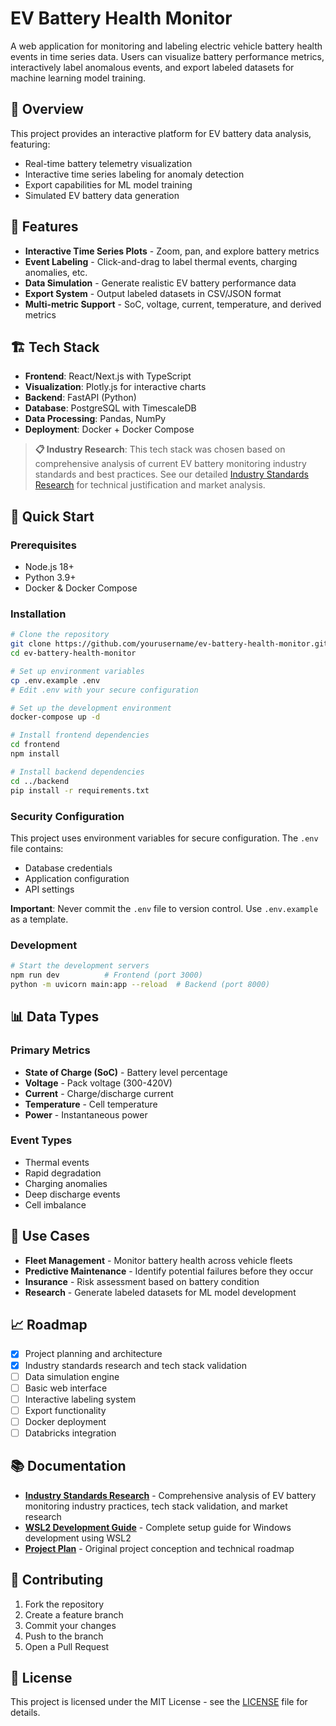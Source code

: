 # EV Battery Health Monitor

A web application for monitoring and labeling electric vehicle battery health events in time series data. Users can visualize battery performance metrics, interactively label anomalous events, and export labeled datasets for machine learning model training.

## 🎯 Overview

This project provides an interactive platform for EV battery data analysis, featuring:
- Real-time battery telemetry visualization
- Interactive time series labeling for anomaly detection
- Export capabilities for ML model training
- Simulated EV battery data generation

## 🔋 Features

- **Interactive Time Series Plots** - Zoom, pan, and explore battery metrics
- **Event Labeling** - Click-and-drag to label thermal events, charging anomalies, etc.
- **Data Simulation** - Generate realistic EV battery performance data
- **Export System** - Output labeled datasets in CSV/JSON format
- **Multi-metric Support** - SoC, voltage, current, temperature, and derived metrics

## 🏗️ Tech Stack

- **Frontend**: React/Next.js with TypeScript
- **Visualization**: Plotly.js for interactive charts
- **Backend**: FastAPI (Python)
- **Database**: PostgreSQL with TimescaleDB
- **Data Processing**: Pandas, NumPy
- **Deployment**: Docker + Docker Compose

> **📋 Industry Research**: This tech stack was chosen based on comprehensive analysis of current EV battery monitoring industry standards and best practices. See our detailed [Industry Standards Research](research/EV_Battery_Health_Monitor_Industry_Standards.md) for technical justification and market analysis.

## 🚀 Quick Start

### Prerequisites
- Node.js 18+
- Python 3.9+
- Docker & Docker Compose

### Installation

```bash
# Clone the repository
git clone https://github.com/yourusername/ev-battery-health-monitor.git
cd ev-battery-health-monitor

# Set up environment variables
cp .env.example .env
# Edit .env with your secure configuration

# Set up the development environment
docker-compose up -d

# Install frontend dependencies
cd frontend
npm install

# Install backend dependencies
cd ../backend
pip install -r requirements.txt
```

### Security Configuration

This project uses environment variables for secure configuration. The `.env` file contains:
- Database credentials
- Application configuration
- API settings

**Important**: Never commit the `.env` file to version control. Use `.env.example` as a template.

### Development

```bash
# Start the development servers
npm run dev          # Frontend (port 3000)
python -m uvicorn main:app --reload  # Backend (port 8000)
```

## 📊 Data Types

### Primary Metrics
- **State of Charge (SoC)** - Battery level percentage
- **Voltage** - Pack voltage (300-420V)
- **Current** - Charge/discharge current
- **Temperature** - Cell temperature
- **Power** - Instantaneous power

### Event Types
- Thermal events
- Rapid degradation
- Charging anomalies
- Deep discharge events
- Cell imbalance

## 🎯 Use Cases

- **Fleet Management** - Monitor battery health across vehicle fleets
- **Predictive Maintenance** - Identify potential failures before they occur
- **Insurance** - Risk assessment based on battery condition
- **Research** - Generate labeled datasets for ML model development

## 📈 Roadmap

- [x] Project planning and architecture
- [x] Industry standards research and tech stack validation
- [ ] Data simulation engine
- [ ] Basic web interface
- [ ] Interactive labeling system
- [ ] Export functionality
- [ ] Docker deployment
- [ ] Databricks integration

## 📚 Documentation

- **[Industry Standards Research](research/EV_Battery_Health_Monitor_Industry_Standards.md)** - Comprehensive analysis of EV battery monitoring industry practices, tech stack validation, and market research
- **[WSL2 Development Guide](docs/wsl-guide.md)** - Complete setup guide for Windows development using WSL2
- **[Project Plan](ev-battery-health-monitor.md)** - Original project conception and technical roadmap

## 🤝 Contributing

1. Fork the repository
2. Create a feature branch
3. Commit your changes
4. Push to the branch
5. Open a Pull Request

## 📄 License

This project is licensed under the MIT License - see the [LICENSE](LICENSE) file for details.
